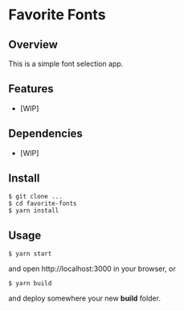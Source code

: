 # Favorite Fonts

## Overview

This is a simple font selection app.

## Features

- [WIP]

## Dependencies

- [WIP]

## Install

```
$ git clone ...
$ cd favorite-fonts
$ yarn install
```

## Usage

```
$ yarn start
```

and open http://localhost:3000 in your browser, or

```
$ yarn build
```

and deploy somewhere your new **build** folder.
